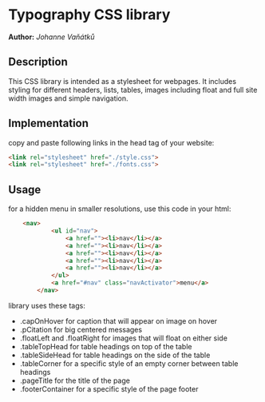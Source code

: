 # Typography CSS library
**Author:** *Johanne Vaňátků*
## Description
This CSS library is intended as a stylesheet for webpages. It includes styling for different headers, lists, tables, images including float and full site width images and simple navigation.
## Implementation
copy and paste following links in the head tag of your website:
```html
<link rel="stylesheet" href="./style.css">
<link rel="stylesheet" href="./fonts.css">
```
## Usage
for a hidden menu in smaller resolutions, use this code in your html:
```html
    <nav>
            <ul id="nav">
                <a href=""><li>nav</li></a>
                <a href=""><li>nav</li></a>
                <a href=""><li>nav</li></a>
                <a href=""><li>nav</li></a>
                <a href=""><li>nav</li></a>
            </ul>
            <a href="#nav" class="navActivator">menu</a>
        </nav>
```
library uses these tags:
* .capOnHover for caption that will appear on image on hover
* .pCitation for big centered messages
* .floatLeft and .floatRight for images that will float on either side
* .tableTopHead for table headings on top of the table
* .tableSideHead for table headings on the side of the table
* .tableCorner for a specific style of an empty corner between table headings
* .pageTitle for the title of the page
* .footerContainer for a specific style of the page footer

